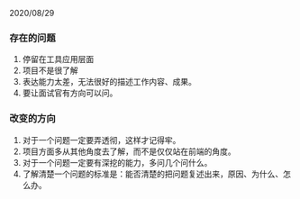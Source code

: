 2020/08/29

### 存在的问题

1. 停留在工具应用层面
2. 项目不是很了解
3. 表达能力太差，无法很好的描述工作内容、成果。
4. 要让面试官有方向可以问。



### 改变的方向

1. 对于一个问题一定要弄透彻，这样才记得牢。
2. 项目方面多从其他角度去了解，而不是仅仅站在前端的角度。
3. 对于一个问题一定要有深挖的能力，多问几个问什么。
4. 了解清楚一个问题的标准是：能否清楚的把问题复述出来，原因、为什么、怎么办。